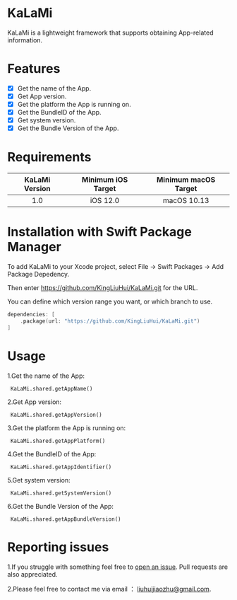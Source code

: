 # KaLaMi
KaLaMi is a lightweight framework that supports obtaining App-related information.
#  Features
- [X] Get the name of the App.
- [X] Get App version.
- [X] Get the platform the App is running on.
- [X] Get the BundleID of the App.
- [X] Get system version.
- [X] Get the Bundle Version of the App.
#  Requirements
| KaLaMi Version | Minimum iOS Target | Minimum macOS Target |                                                    
| :------------------: | :----------------: | :------------------: |  
|         1.0          |       iOS 12.0        |     macOS 10.13      |  
#  Installation with Swift Package Manager
To add KaLaMi to your Xcode project, select File -> Swift Packages -> Add Package Depedency.  

Then enter https://github.com/KingLiuHui/KaLaMi.git for the URL.  

You can define which version range you want, or which branch to use.  
```swift
dependencies: [
    .package(url: "https://github.com/KingLiuHui/KaLaMi.git")
]
```
#  Usage
1.Get the name of the App:
```
 KaLaMi.shared.getAppName()
```
2.Get App version:
```
 KaLaMi.shared.getAppVersion()
```
3.Get the platform the App is running on:
```
 KaLaMi.shared.getAppPlatform()
```
4.Get the BundleID of the App:
```
 KaLaMi.shared.getAppIdentifier()
```
5.Get system version:
```
 KaLaMi.shared.getSystemVersion()
```
6.Get the Bundle Version of the App:
```
 KaLaMi.shared.getAppBundleVersion()
```
#  Reporting issues
1.If you struggle with something feel free to [open an issue](https://github.com/KingLiuHui/KaLaMi/issues). Pull requests are also appreciated.

2.Please feel free to contact me via email ： liuhuijiaozhu@gmail.com.
